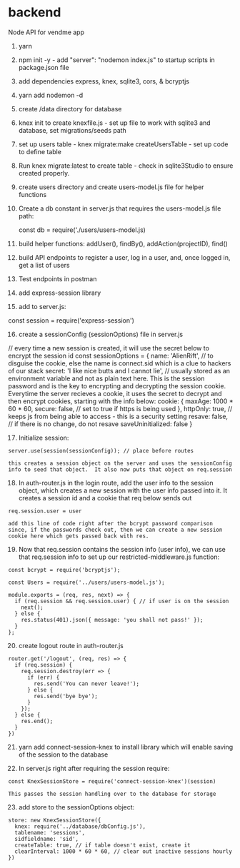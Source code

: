 # backend
Node API for vendme app
1. yarn
2. npm init -y - add "server": "nodemon index.js" to startup scripts in package.json file
3. add dependencies express, knex, sqlite3, cors, & bcryptjs
4. yarn add nodemon -d
5. create /data directory for database
6. knex init to create knexfile.js - set up file to work with sqlite3 and database, set migrations/seeds path
7. set up users table - knex migrate:make createUsersTable - set up code to define table
8. Run knex migrate:latest to create table - check in sqlite3Studio to ensure created properly.
9. create users directory and create users-model.js file for helper functions
10. Create a db constant in server.js that requires the users-model.js file path:

    const db = require('./users/users-model.js)

11. build helper functions: addUser(), findBy(), addAction(projectID), find()
12. build API endpoints to register a user, log in a user, and, once logged in, get a list of users

13. Test endpoints in postman

14. add express-session library
15. add to server.js:

  const session = require('express-session')

16. create a sessionConfig (sessionOptions) file in server.js

  // every time a new session is created, it will use the secret below to encrypt the session id
  const sessionOptions = {
    name: 'AlienRift',   // to disguise the cookie, else the name is connect.sid which is a clue to hackers of our stack
    secret: 'I like nice butts and I cannot lie', // usually stored as an environment variable and not as plain text here. This is the session password and is the key to encrypting and decrypting the session cookie.  Everytime the server recieves a cookie, it uses the secret to decrypt and then encrypt cookies, starting with the info below:
    cookie: {
      maxAge: 1000 * 60 * 60,
      secure: false, // set to true if https is being used
    },
    httpOnly: true, // keeps js from being able to access - this is a security setting
    resave: false, // if there is no change, do not resave
    saveUninitialized: false
  }

  17. Initialize session:

    server.use(session(sessionConfig)); // place before routes

    this creates a session object on the server and uses the sessionConfig info to seed that object.  It also now puts that object on req.session

  18. In auth-router.js in the login route, add the user info to the session object, which creates a new session with the user info passed into it.  It creates a session id and a cookie that req below
  sends out

    req.session.user = user

    add this line of code right after the bcrypt password comparison since, if the passwords check out, then we can create a new session cookie here which gets passed back with res.

  19. Now that req.session contains the session info (user info), we can use that req.session info to set up our restricted-middleware.js function:

    const bcrypt = require('bcryptjs');

    const Users = require('../users/users-model.js');

    module.exports = (req, res, next) => {
      if (req.session && req.session.user) { // if user is on the session
        next();
      } else {
        res.status(401).json({ message: 'you shall not pass!' });
      }
    };

  20. create logout route in auth-router.js

    router.get('/logout', (req, res) => {
      if (req.session) {
        req.session.destroy(err => {
          if (err) {
            res.send('You can never leave!');
          } else {
            res.send('bye bye');
          }
        });
      } else {
        res.end();
      }
    })

  21. yarn add connect-session-knex to install library which will enable saving of the session to the database

  22. In server.js right after requiring the session require:

    const KnexSessionStore = require('connect-session-knex')(session)

    This passes the session handling over to the database for storage

  23. add store to the sessionOptions object:

    store: new KnexSessionStore({
      knex: require('../database/dbConfig.js'),
      tablename: 'sessions',
      sidfieldname: 'sid',
      createTable: true, // if table doesn't exist, create it
      clearInterval: 1000 * 60 * 60, // clear out inactive sessions hourly
    })